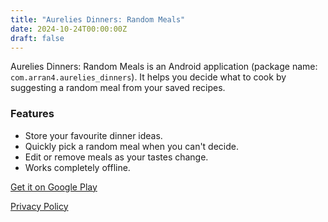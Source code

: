 ```yaml
---
title: "Aurelies Dinners: Random Meals"
date: 2024-10-24T00:00:00Z
draft: false
---
```


Aurelies Dinners: Random Meals is an Android application (package name: `com.arran4.aurelies_dinners`). It helps you decide what to cook by suggesting a random meal from your saved recipes.

### Features

- Store your favourite dinner ideas.
- Quickly pick a random meal when you can't decide.
- Edit or remove meals as your tastes change.
- Works completely offline.

[Get it on Google Play](https://play.google.com/store/apps/details?id=com.arran4.aurelies_dinners)

[Privacy Policy](privacy-policy/)
